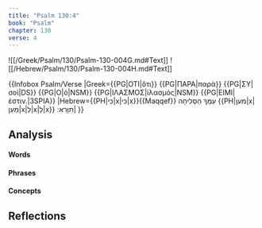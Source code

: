 ```yaml
---
title: "Psalm 130:4"
book: "Psalm"
chapter: 130
verse: 4
---
```

![[/Greek/Psalm/130/Psalm-130-004G.md#Text]]
![[/Hebrew/Psalm/130/Psalm-130-004H.md#Text]]

{{Infobox Psalm/Verse
|Greek={{PG|ΟΤΙ|ὅτι}} {{PG|ΠΑΡΑ|παρὰ}} {{PG|ΣΥ|σοὶ|DS}} {{PG|Ο|ὁ|NSM}} {{PG|ΙΛΑΣΜΟΣ|ἱλασμός|NSM}} {{PG|ΕΙΜΙ|ἐστιν.|3SPIA}}
|Hebrew={{PH|כִּי|x|כִּי|x}}{{Maqqef}}
עִמְּךָ
הַסְּלִיחָה
{{PH|מען|x|מַעַן|x|לְ|x|לְ|x}}
תִּוָּרֵא
׃|
}}

## Analysis

#### Words

#### Phrases

#### Concepts

## Reflections
